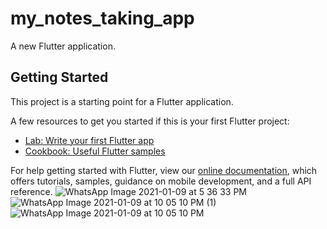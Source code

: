 # my_notes_taking_app

A new Flutter application.

## Getting Started

This project is a starting point for a Flutter application.

A few resources to get you started if this is your first Flutter project:

- [Lab: Write your first Flutter app](https://flutter.dev/docs/get-started/codelab)
- [Cookbook: Useful Flutter samples](https://flutter.dev/docs/cookbook)

For help getting started with Flutter, view our
[online documentation](https://flutter.dev/docs), which offers tutorials,
samples, guidance on mobile development, and a full API reference.
![WhatsApp Image 2021-01-09 at 5 36 33 PM](https://user-images.githubusercontent.com/72099262/104102648-0114a880-52c8-11eb-9022-c35e6aae6635.jpeg)
![WhatsApp Image 2021-01-09 at 10 05 10 PM (1)](https://user-images.githubusercontent.com/72099262/104102649-02de6c00-52c8-11eb-86cf-d7857179f3cd.jpeg)
![WhatsApp Image 2021-01-09 at 10 05 10 PM](https://user-images.githubusercontent.com/72099262/104102650-03770280-52c8-11eb-9fe6-1b63f00de571.jpeg)


